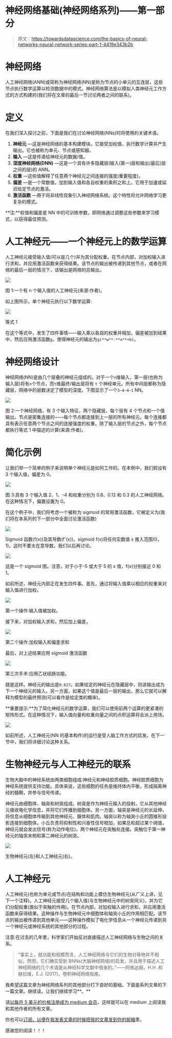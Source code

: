 # 神经网络基础(神经网络系列)——第一部分

> 原文：<https://towardsdatascience.com/the-basics-of-neural-networks-neural-network-series-part-1-4419e343b2b>

# 神经网络

人工神经网络(ANN)或简称为神经网络(NN)是称为节点的小单元的互连层，这些节点执行数学运算以检测数据中的模式。神经网络算法是以模拟人类神经元工作方式的方式构建的(我们将在文章的最后一节讨论两者之间的联系)。

# 定义

在我们深入探讨之前，下面是我们在讨论神经网络(NNs)时将使用的关键术语。

1.  **神经元** —这是神经网络的基本构建模块。它接受加权值，执行数学计算并产生输出。它也被称为单元、节点或感知器。
2.  **输入** —这是传递给神经元的数据/值。
3.  **深度神经网络(DNN)** —这是一个具有许多隐藏层(输入(第一)层和输出(最后)层之间的层)的 ANN。
4.  **权重** —这些值解释了任意两个神经元之间连接的强度(重要程度)。
5.  **偏差** —是一个常数值，加到输入值和各自权重的乘积之和上。它用于加速或延迟给定节点的激活。
6.  **激活函数** —用于将非线性现象引入神经网络系统。这个特性将允许网络学习更复杂的模式。

**注:**权值和偏差是 NN 中的可训练参数，即网络通过调整这些参数来学习模式，以获得最佳预测。

# 人工神经元——一个神经元上的数学运算

人工神经元接受输入值(可以是几个)并为其分配权重。在节点内部，对加权输入进行求和，并应用激活函数来获得结果。该节点的输出被传递到其他节点，或者在网络的最后一层的情况下，该输出是网络的总输出。

![](img/fda52b506f8c8884b76092cd43fb0da6.png)

图 1:一个有 n 个输入值的人工神经元(来源:作者)。

如上图所示，单个神经元执行以下数学运算:

![](img/291c2bd3dc368b13de306e32a74e9468.png)

等式 1

在这个等式中，发生了四件事情——输入乘以各自的权重并相加，偏差被加到结果中，然后应用激活函数`g`，使得神经元的输出为`g(**w**·**x**+b)`。

# 神经网络设计

神经网络(NN)是由几个层叠的神经元组成的。对于一个`n`维输入，第一层(也称为输入层)将有`n`个节点，而`t`维最终/输出层将有 `t` 个神经单元。所有中间层都称为隐藏层，网络中的层数决定了模型的深度。下图显示了一个`3–4–4–1` NN。

![](img/d1bfb4f45ad0c87c2b898fa14f4e73cc.png)

图 2:一个神经网络，有 3 个输入特征，两个隐藏层，每个层有 4 个节点和一个值输出。节点是密集连接的——每个节点都连接到上一层的所有神经元。每个连接都具有表示任意两个节点之间的连接强度的权重。除了输入层的节点之外，每个节点都执行等式 1 中描述的计算(来源:作者)。

# 简化示例

让我们举一个简单的例子来说明单个神经元是如何工作的。在本例中，我们假设有 3 个输入值，偏差为 0。

![](img/aba5558911c511fd4a77ca6193d8ee4b.png)

图 3:具有 3 个输入值 2、1、-4 和权重分别为 0.8、0.12 和 0.3 的人工神经网络。在这种情况下，偏置设置为 0。

在这个例子中，我们将考虑一个被称为 sigmoid 的常用激活函数，它被定义为(我们将在本系列的下一部分中全面讨论激活函数)

![](img/d97b8e81cd486745dd9f5b342803a9e0.png)

Sigmoid 函数(f(x))及其导数(f'(x))。sigmoid f(x)将任何实数值 x 推入范围(0，1)。这时不要太在意导数。我们以后再讨论。

![](img/238b22d0935b8c6c068ca375d98abc35.png)

这是一个 sigmoid 图。注意，对于小于-5 或大于 5 的 x 值，f(x)分别接近 0 和 1。

如前所述，神经元内部正在发生四件事。首先，通过将输入值乘以相应的权重来对输入值进行加权。

![](img/5ad6e986480daa4e5150969c16fdc263.png)

第一个操作:输入值被加权。

接下来，对加权输入求和，然后加上偏差，

![](img/a1559f80482a37f101ad8318b57b561b.png)

第二个操作:加权输入和偏差求和

最后，对上述结果应用 sigmoid 激活函数

![](img/a40f8b84f734bc587d19188782f24b1d.png)

第三次手术:应用乙状结肠功能。

就是这样。神经元的输出是`0.627`。如果给定的神经元在隐藏层中，则该输出成为下一个神经元的输入。另一方面，如果这个值是最后一层的输出，那么它就可以解释为模型的最终预测(可以看作是给定类的概率)。

**重要提示:**为了简化神经元的数学运算，我们可以使用前两个运算的更紧凑的矩阵形式。在这种情况下，输入值向量和权重向量之间的点积运算将会派上用场。

![](img/67d22371cae0061fb45ede935b7abecc.png)

如前所述，人工神经元(NN 的基本构件)的运行是受人脑工作方式的启发。在下一节中，我们将详细讨论这种关系。

# 生物神经元与人工神经元的联系

生物大脑中的神经系统由两类细胞组成:神经元和神经胶质细胞。神经胶质细胞为神经系统提供支持功能。具体来说，这些细胞的任务是维持体内平衡，形成隔离神经的髓鞘，并参与信号传递。

神经元由细胞体、轴突和树突组成。树突是作为神经元输入的投射。它从其他神经元接收电化学信息，并将它们传播到细胞体。另一方面，轴突是神经元的长延伸，将信息从细胞体传输到其他神经元、腺体和肌肉。轴突以称为轴突小丘的圆锥形投影连接到细胞体。小丘负责将抑制性和兴奋性信号相加，如果总和超过某个阈值，神经元就会发出信号(称为动作电位)。两个神经元在突触处连接。突触位于第一神经元的轴突末梢和第二神经元的树突。

![](img/fdd46e2448e1c44dc8ab5d300e37e176.png)

生物神经元(左)和人工神经元(右)。

# 人工神经元

人工神经元(也称为单元或节点)在结构和功能上模仿生物神经元(从广义上讲，见下一个注释)。人工神经元接受几个输入值(与生物神经元中的树突同义)，并为它们分配权重(类似于突触的作用)。在节点内部，对加权输入进行求和，并应用激活函数来获得结果。这种操作与生物神经元中细胞体和轴突小丘的作用相匹配。该节点的输出被传递到其他单元——这种操作模拟了电化学信息从一个神经元传递到另一个神经元或神经系统的其他部分的过程。

注意:在过去的几年里，科学家们开始反对直接描述人工神经网络与生物之间的关系。

> “事实上，就功能和规模而言，人工神经网络与它们的生物对等物并不相似，然而，它们确实受到 BNNs(大脑神经网络)的启发，并且用于描述人工神经网络的几个术语是从神经科学文献中借来的。”——阿格达姆，H.H .和赫拉维，E.J. (2017)。卷积神经网络指南。

我希望这篇文章为神经网络系列的其他部分打下良好的基础。下面是系列文章的下一篇文章。继续读。让我们继续学习**。**

[](/feed-forward-neural-network-with-example-neural-network-series-part-2-eeca7a081ef5)  

请[以每月 5 美元的价格注册成为 medium 会员](https://medium.com/@kiprono_65591/membership)，这样就可以在 medium 上阅读我和其他作者的所有文章。

你也可以[订阅，以便在我发表文章的时候把我的文章发到你的邮箱](https://medium.com/subscribe/@kiprono_65591)里。

感谢您的阅读！！！